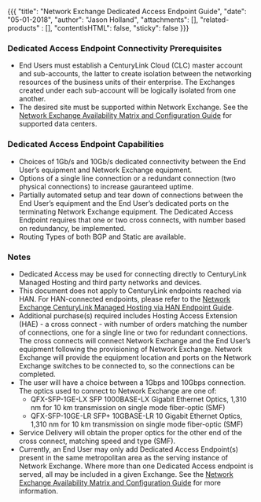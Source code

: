 {{{
  "title": "Network Exchange Dedicated Access Endpoint Guide",
  "date": "05-01-2018",
  "author": "Jason Holland",
  "attachments": [],
  "related-products" : [],
  "contentIsHTML": false,
  "sticky": false
}}}

### Dedicated Access Endpoint Connectivity Prerequisites

* End Users must establish a CenturyLink Cloud (CLC) master account and sub-accounts, the latter to create isolation between the networking resources of the business units of their enterprise. The Exchanges created under each sub-account will be logically isolated from one another.
* The desired site must be supported within Network Exchange. See the [Network Exchange Availability Matrix and Configuration Guide](https://www.ctl.io/knowledge-base/network/network-exchange-connectivity-matrix-configuration-guide/) for supported data centers.

### Dedicated Access Endpoint Capabilities

* Choices of 1Gb/s and 10Gb/s dedicated connectivity between the End User’s equipment and Network Exchange equipment.
* Options of a single line connection or a redundant connection (two physical connections) to increase gauranteed uptime.
* Partially automated setup and tear down of connections between the End User’s equipment and the End User’s dedicated ports on the terminating Network Exchange equipment. The Dedicated Access Endpoint requires that one or two cross connects, with number based on redundancy, be implemented.  
* Routing Types of both BGP and Static are available.

### Notes

* Dedicated Access may be used for connecting directly to CenturyLink Managed Hosting and third party networks and devices.
* This document does not apply to CenturyLink endpoints reached via HAN. For HAN-connected endpoints, please refer to the [Network Exchange CenturyLink Managed Hosting via HAN Endpoint Guide](https://www.ctl.io/knowledge-base/network/network-exchange-clc-managed-hosting-endpoint-guide/).
* Additional purchase(s) required includes Hosting Access Extension (HAE) - a cross connect - with number of orders matching the number of connections, one for a single line or two for redundant connections. The cross connects will connect Network Exchange and the End User’s equipment following the provisioning of Network Exchange. Network Exchange will provide the equipment location and ports on the Network Exchange switches to be connected to, so the connections can be completed.
* The user will have a choice between a 1Gbps and 10Gbps connection. The optics used to connect to Network Exchange are one of:
  * QFX-SFP-1GE-LX SFP 1000BASE-LX Gigabit Ethernet Optics, 1,310 nm for 10 km transmission on single mode fiber-optic (SMF)
  * QFX-SFP-10GE-LR SFP+ 10GBASE-LR 10 Gigabit Ethernet Optics, 1,310 nm for 10 km transmission on single mode fiber-optic (SMF)
* Service Delivery will obtain the proper optics for the other end of the cross connect, matching speed and type (SMF). 
* Currently, an End User may only add Dedicated Access Endpoint(s) present in the same metropolitan area as the serving instance of Network Exchange. Where more than one Dedicated Access endpoint is served, all may be included in a given Exchange. See the [Network Exchange Availability Matrix and Configuration Guide](https://www.ctl.io/knowledge-base/network/network-exchange-connectivity-matrix-configuration-guide/) for more information.
